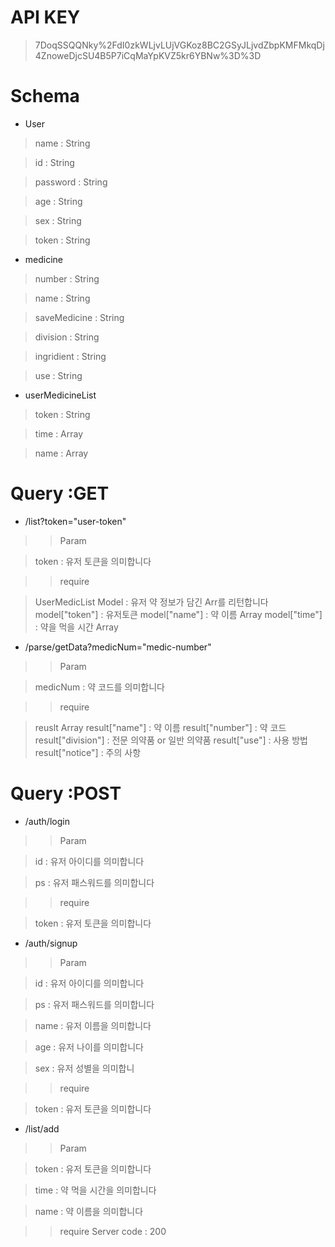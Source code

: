 # API KEY
> 7DoqSSQQNky%2FdI0zkWLjvLUjVGKoz8BC2GSyJLjvdZbpKMFMkqDj4ZnoweDjcSU4B5P7iCqMaYpKVZ5kr6YBNw%3D%3D
 

# Schema
- User
> name : String

> id : String

> password : String

> age : String

> sex : String

> token : String

- medicine

> number : String

> name : String

> saveMedicine : String

> division : String

> ingridient : String

> use : String

- userMedicineList
> token : String

> time : Array

> name : Array


# Query :GET
- /list?token="user-token"
>> Param

> token : 유저 토큰을 의미합니다

>> require

> UserMedicList Model : 유저 약 정보가 담긴 Arr를 리턴합니다
> model["token"] : 유저토큰
> model["name"] : 약 이름 Array
> model["time"] : 약을 먹을 시간 Array

- /parse/getData?medicNum="medic-number"
>> Param

> medicNum : 약 코드를 의미합니다

>> require

> reuslt Array
> result["name"] : 약 이름
> result["number"] : 약 코드
> result["division"] : 전문 의약품 or 일반 의약품
> result["use"] : 사용 방법
> result["notice"] : 주의 사항

# Query :POST
- /auth/login
>> Param

> id : 유저 아이디를 의미합니다

> ps : 유저 패스워드를 의미합니다


>> require

> token : 유저 토큰을 의미합니다

- /auth/signup
>> Param

> id : 유저 아이디를 의미합니다

> ps : 유저 패스워드를 의미합니다

> name : 유저 이름을 의미합니다

> age : 유저 나이를 의미합니다

> sex : 유저 성별을 의미합니

>> require

> token : 유저 토큰을 의미합니다

- /list/add
>> Param

> token : 유저 토큰을 의미합니다

> time : 약 먹을 시간을 의미합니다

> name : 약 이름을 의미합니다

>> require
> Server code : 200
